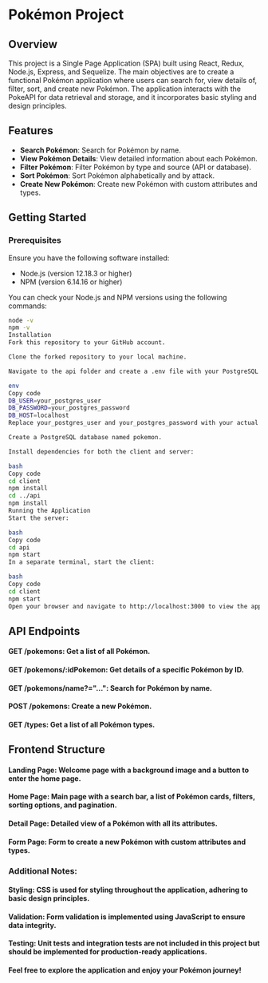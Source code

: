 # Pokémon Project

## Overview

This project is a Single Page Application (SPA) built using React, Redux, Node.js, Express, and Sequelize. The main objectives are to create a functional Pokémon application where users can search for, view details of, filter, sort, and create new Pokémon. The application interacts with the PokeAPI for data retrieval and storage, and it incorporates basic styling and design principles.

## Features

- **Search Pokémon**: Search for Pokémon by name.
- **View Pokémon Details**: View detailed information about each Pokémon.
- **Filter Pokémon**: Filter Pokémon by type and source (API or database).
- **Sort Pokémon**: Sort Pokémon alphabetically and by attack.
- **Create New Pokémon**: Create new Pokémon with custom attributes and types.

## Getting Started

### Prerequisites

Ensure you have the following software installed:

- Node.js (version 12.18.3 or higher)
- NPM (version 6.14.16 or higher)

You can check your Node.js and NPM versions using the following commands:

```bash
node -v
npm -v
Installation
Fork this repository to your GitHub account.

Clone the forked repository to your local machine.

Navigate to the api folder and create a .env file with your PostgreSQL credentials:

env
Copy code
DB_USER=your_postgres_user
DB_PASSWORD=your_postgres_password
DB_HOST=localhost
Replace your_postgres_user and your_postgres_password with your actual PostgreSQL credentials.

Create a PostgreSQL database named pokemon.

Install dependencies for both the client and server:

bash
Copy code
cd client
npm install
cd ../api
npm install
Running the Application
Start the server:

bash
Copy code
cd api
npm start
In a separate terminal, start the client:

bash
Copy code
cd client
npm start
Open your browser and navigate to http://localhost:3000 to view the application.
```

## API Endpoints
#### GET /pokemons: Get a list of all Pokémon.
#### GET /pokemons/:idPokemon: Get details of a specific Pokémon by ID.
#### GET /pokemons/name?="...": Search for Pokémon by name.
#### POST /pokemons: Create a new Pokémon.
#### GET /types: Get a list of all Pokémon types.


## Frontend Structure
#### Landing Page: Welcome page with a background image and a button to enter the home page.
#### Home Page: Main page with a search bar, a list of Pokémon cards, filters, sorting options, and pagination.
#### Detail Page: Detailed view of a Pokémon with all its attributes.
#### Form Page: Form to create a new Pokémon with custom attributes and types.

### Additional Notes:

#### Styling: CSS is used for styling throughout the application, adhering to basic design principles.
#### Validation: Form validation is implemented using JavaScript to ensure data integrity.
#### Testing: Unit tests and integration tests are not included in this project but should be implemented for production-ready applications.
#### Feel free to explore the application and enjoy your Pokémon journey!


